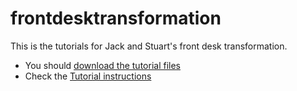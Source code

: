 # frontdesktransformation
This is the tutorials for Jack and Stuart's front desk transformation.

* You should [download the tutorial files](https://github.com/stuartridout/frontdesktransformation/archive/refs/heads/main.zip)
* Check the [Tutorial instructions](https://github.com/stuartridout/frontdesktransformation/wiki) 
